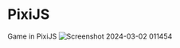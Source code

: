 # PixiJS
Game in PixiJS
![Screenshot 2024-03-02 011454](https://github.com/mariopleshkov/PixiJS/assets/164328178/b8722cb5-d579-42bd-a65f-a15822b73c55)
